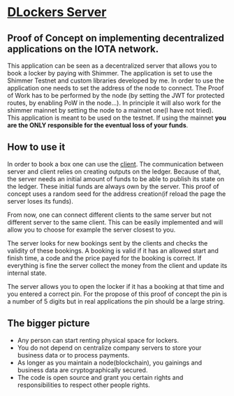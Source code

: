 # [DLockers  Server](https://eddytheco.github.io/DLockersServer/wasm/)


## Proof of Concept on implementing decentralized applications on the IOTA network.

This application can be seen as a decentralized server that allows you to book a locker by paying with Shimmer.
The application is set to use the Shimmer Testnet and custom libraries developed by me.
In order to use the application one needs to set the address of the node to connect.
The Proof of Work has to be performed by the node (by setting the JWT for protected routes, by enabling PoW in the node...).
In principle it will also work for the shimmer mainnet by setting the node to a mainnet one(I have not tried).
This application is meant to be used on the testnet.
If using the mainnet **you are the ONLY responsible for the eventual loss of your funds**.

## How to use it

In order to book a box one can use the [client](https://eddytheco.github.io/DLockersClient/wasm/).
The communication between server and client relies on creating outputs on the ledger.
Because of that, the server needs an initial amount of funds to be able to publish its state on the ledger. 
These initial funds are always own by the server. This proof of concept uses a random seed for the address
creation(if reload the page the server loses its funds).


From now, one can connect different clients to the same server but not different server to the same client.
This can be easily implemented and will allow you to choose for example the server closest to you.


The server looks for new bookings sent by the clients and checks the validity of these bookings.
A booking is valid if it has an allowed  start and finish time, a code and the price payed for the booking is correct.
If everything is fine the server collect the money from the client and update its internal state.


The server allows you to open the locker if it has a booking at that time and you entered a correct pin.
For the propose of this proof of concept  the  pin is a number of 5 digits but in real applications the pin should be a
large string.

## The bigger picture

* Any person can start renting physical space for lockers.
* You do not depend on centralize company servers to store your business data or to process payments.
* As longer as you maintain a node(blockchain), you gainings  and business data are cryptographically secured. 
* The code is open source and grant you certain rights and responsibilities to respect other people rights.


